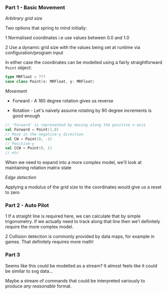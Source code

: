 ### Part 1 - Basic Movement

*Arbitrary grid size*

Two options that spring to mind initially:

1 Normalised coordinates i.e use values between 0.0 and 1.0

2 Use a dynamic grid size with the values being set at runtime via configuration/program input

In either case the coordinates can be modelled using a fairly straightforward `Point` object:

```scala
type MRFloat = ???
case class Point(x: MRFloat, y: MRFloat)
```

*Movement*

* Forward  - A 180 degree rotation gives us reverse

* Rotation - Let's naively assume rotating by 90 degree increments is good enough

```scala
// 'Forward' is represented by moving along the positive x-axis
val Forward = Point(1,0)
// Move in the negative-y direction
val CW = Point(0, -1)
// Positive-y
val CCW = Point(0, 1) 
// etc
```

When we need to expand into a more complex model, we'll look at maintaining rotation matrix state

*Edge detection*

Applying a modulus of the grid size to the coordinates would give us a reset to zero


### Part 2 - Auto Pilot


1 If a straight line is required here, we can calculate that by simple trigonometry. If we actually need to track along that line
  then we'l definitely require the more complex model.
  
  
2 Collision detection is commonly provided by data maps, for example in games. That definitely requires more math!


### Part 3

Seems like this could be modelled as a stream? It almost feels like it could be similar to svg data...

Maybe a stream of commands that could be interpreted variously to produce _any reasonable_ format.
